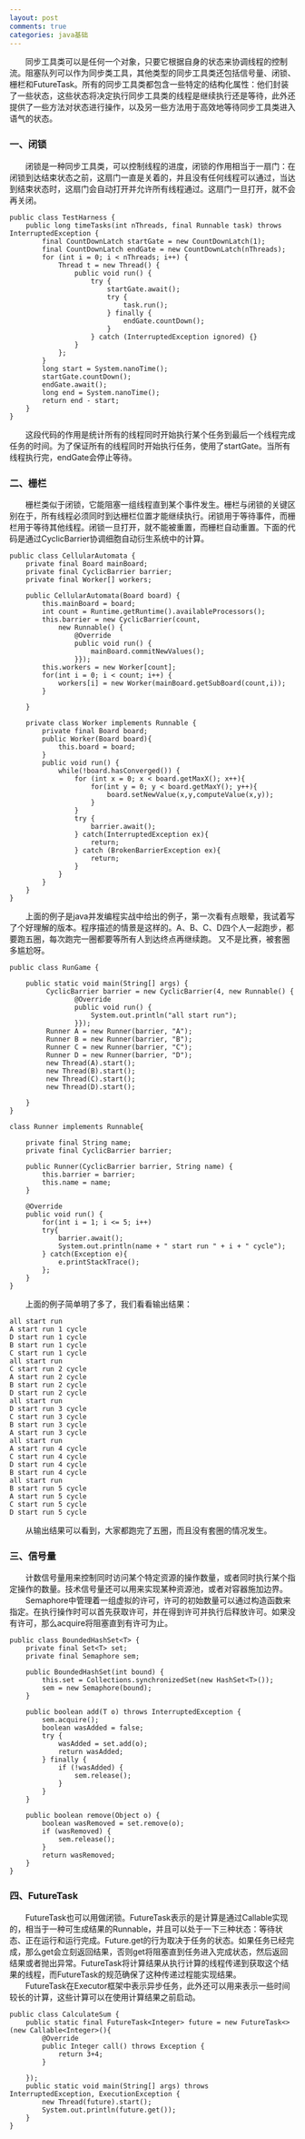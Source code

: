```yaml
---
layout: post
comments: true
categories: java基础
---
```


&emsp;&emsp;同步工具类可以是任何一个对象，只要它根据自身的状态来协调线程的控制流。阻塞队列可以作为同步类工具，其他类型的同步工具类还包括信号量、闭锁、栅栏和FutureTask。所有的同步工具类都包含一些特定的结构化属性：他们封装了一些状态，这些状态将决定执行同步工具类的线程是继续执行还是等待，此外还提供了一些方法对状态进行操作，以及另一些方法用于高效地等待同步工具类进入语气的状态。  

### 一、闭锁
&emsp;&emsp;闭锁是一种同步工具类，可以控制线程的进度，闭锁的作用相当于一扇门：在闭锁到达结束状态之前，这扇门一直是关着的，并且没有任何线程可以通过，当达到结束状态时，这扇门会自动打开并允许所有线程通过。这扇门一旦打开，就不会再关闭。  

```
public class TestHarness {
    public long timeTasks(int nThreads, final Runnable task) throws InterruptedException {
        final CountDownLatch startGate = new CountDownLatch(1);
        final CountDownLatch endGate = new CountDownLatch(nThreads);
        for (int i = 0; i < nThreads; i++) {
            Thread t = new Thread() {
                public void run() {
                    try {
                        startGate.await();
                        try {  
                            task.run();
                        } finally {
                            endGate.countDown();
                        }
                    } catch (InterruptedException ignored) {}
                }
            };
        }
        long start = System.nanoTime();
        startGate.countDown();
        endGate.await();
        long end = System.nanoTime();
        return end - start;
    }
}
```

&emsp;&emsp;这段代码的作用是统计所有的线程同时开始执行某个任务到最后一个线程完成任务的时间。为了保证所有的线程同时开始执行任务，使用了startGate。当所有线程执行完，endGate会停止等待。

### 二、栅栏
&emsp;&emsp;栅栏类似于闭锁，它能阻塞一组线程直到某个事件发生。栅栏与闭锁的关键区别在于，所有线程必须同时到达栅栏位置才能继续执行。闭锁用于等待事件，而栅栏用于等待其他线程。闭锁一旦打开，就不能被重置，而栅栏自动重置。下面的代码是通过CyclicBarrier协调细胞自动衍生系统中的计算。

```
public class CellularAutomata {
	private final Board mainBoard;
	private final CyclicBarrier barrier;
	private final Worker[] workers;

	public CellularAutomata(Board board) {
		this.mainBoard = board;
		int count = Runtime.getRuntime().availableProcessors();
		this.barrier = new CyclicBarrier(count,
			new Runnable() {
				@Override
				public void run() {
					mainBoard.commitNewValues();
				}});
		this.workers = new Worker[count];
		for(int i = 0; i < count; i++) {
			workers[i] = new Worker(mainBoard.getSubBoard(count,i));
		}

	}

	private class Worker implements Runnable {
		private final Board board;
		public Worker(Board board){
			this.board = board;
		}
		public void run() {
			while(!board.hasConverged()) {
				for (int x = 0; x < board.getMaxX(); x++){
					for(int y = 0; y < board.getMaxY(); y++){
						board.setNewValue(x,y,computeValue(x,y));
					}
				}
				try {
					barrier.await();
				} catch(InterruptedException ex){
					return;
				} catch (BrokenBarrierException ex){
					return;
				}
			}
		}
	}
}
```

&emsp;&emsp;上面的例子是java并发编程实战中给出的例子，第一次看有点眼晕，我试着写了个好理解的版本。程序描述的情景是这样的。A、B、C、D四个人一起跑步，都要跑五圈，每次跑完一圈都要等所有人到达终点再继续跑。 又不是比赛，被套圈多尴尬呀。

```
public class RunGame {

	public static void main(String[] args) {
		 CyclicBarrier barrier = new CyclicBarrier(4, new Runnable() {
				@Override
				public void run() {
					System.out.println("all start run");
				}});
		 Runner A = new Runner(barrier, "A");
		 Runner B = new Runner(barrier, "B");
		 Runner C = new Runner(barrier, "C");
		 Runner D = new Runner(barrier, "D");
		 new Thread(A).start();
		 new Thread(B).start();
		 new Thread(C).start();
		 new Thread(D).start();

	}
}

class Runner implements Runnable{

	private final String name;
	private final CyclicBarrier barrier;

	public Runner(CyclicBarrier barrier, String name) {
		this.barrier = barrier;
		this.name = name;
	}

	@Override
	public void run() {
		for(int i = 1; i <= 5; i++)
		try{
			barrier.await();
			System.out.println(name + " start run " + i + " cycle");
		} catch(Exception e){
			e.printStackTrace();
		};
	}
}

```
&emsp;&emsp;上面的例子简单明了多了，我们看看输出结果：

```
all start run
A start run 1 cycle
D start run 1 cycle
B start run 1 cycle
C start run 1 cycle
all start run
C start run 2 cycle
A start run 2 cycle
B start run 2 cycle
D start run 2 cycle
all start run
D start run 3 cycle
C start run 3 cycle
B start run 3 cycle
A start run 3 cycle
all start run
A start run 4 cycle
C start run 4 cycle
D start run 4 cycle
B start run 4 cycle
all start run
B start run 5 cycle
A start run 5 cycle
C start run 5 cycle
D start run 5 cycle
```
&emsp;&emsp;从输出结果可以看到，大家都跑完了五圈，而且没有套圈的情况发生。   

### 三、信号量
&emsp;&emsp;计数信号量用来控制同时访问某个特定资源的操作数量，或者同时执行某个指定操作的数量。技术信号量还可以用来实现某种资源池，或者对容器施加边界。   
&emsp;&emsp;Semaphore中管理着一组虚拟的许可，许可的初始数量可以通过构造函数来指定。在执行操作时可以首先获取许可，并在得到许可并执行后释放许可。如果没有许可，那么acquire将阻塞直到有许可为止。   

```
public class BoundedHashSet<T> {
	private final Set<T> set;
	private final Semaphore sem;

	public BoundedHashSet(int bound) {
		this.set = Collections.synchronizedSet(new HashSet<T>());
		sem = new Semaphore(bound);
	}

	public boolean add(T o) throws InterruptedException {
		sem.acquire();
		boolean wasAdded = false;
		try {
			wasAdded = set.add(o);
			return wasAdded;
		} finally {
			if (!wasAdded) {
				sem.release();
			}
		}
	}

	public boolean remove(Object o) {
		boolean wasRemoved = set.remove(o);
		if (wasRemoved) {
			sem.release();
		}
		return wasRemoved;
	}
}
```

### 四、FutureTask
&emsp;&emsp;FutureTask也可以用做闭锁。FutureTask表示的是计算是通过Callable实现的，相当于一种可生成结果的Runnable，并且可以处于一下三种状态：等待状态、正在运行和运行完成。Future.get的行为取决于任务的状态。如果任务已经完成，那么get会立刻返回结果，否则get将阻塞直到任务进入完成状态，然后返回结果或者抛出异常。FutureTask将计算结果从执行计算的线程传递到获取这个结果的线程，而FutureTask的规范确保了这种传递过程能实现结果。  
&emsp;&emsp;FutureTask在Executor框架中表示异步任务，此外还可以用来表示一些时间较长的计算，这些计算可以在使用计算结果之前启动。

```
public class CalculateSum {
	public static final FutureTask<Integer> future = new FutureTask<>(new Callable<Integer>(){
		@Override
		public Integer call() throws Exception {
			return 3+4;
		}

	});
	public static void main(String[] args) throws InterruptedException, ExecutionException {
		new Thread(future).start();
		System.out.println(future.get());
	}
}
```
